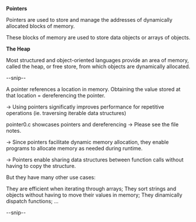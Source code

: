 **Pointers**

Pointers are used to store and manage the addresses of dynamically allocated blocks of memory.

These blocks of memory are used to store data objects or arrays of objects.


**The Heap**

Most structured and object-oriented languages provide an area of memory, called the heap, or free store, from which objects are dynamically allocated.

--snip--

A pointer references a location in memory. Obtaining the value stored at that location = dereferencing the pointer.

-> Using pointers significatly improves performance for repetitive operations (ie. traversing iterable data structures)

pointer0.c showcases pointers and dereferencing -> Please see the file notes.

-> Since pointers facilitate dynamic memory allocation, they enable programs to allocate memory as needed during runtime.

-> Pointers enable sharing data structures between function calls without having to copy the structure.

But they have many other use cases:

They are efficient when iterating through arrays;
They sort strings and objects without having to move their values in memory;
They dinamically dispatch functions;
...

--snip--
